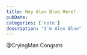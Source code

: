 ```yaml
---
title: Hey Alex Blue Here!
pubDate: 
categories: ['note']
description: "I'm Alex Blue"
---
```


@CryingMan Congrats